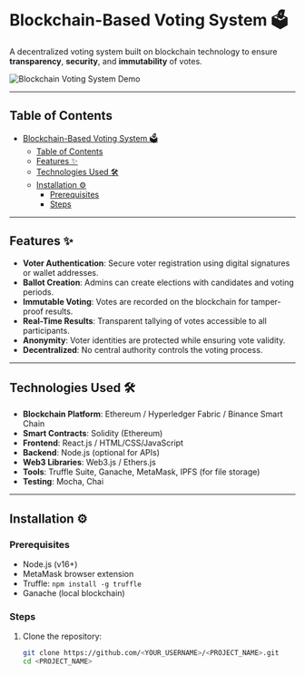 # Blockchain-Based Voting System 🗳️

A decentralized voting system built on blockchain technology to ensure **transparency**, **security**, and **immutability** of votes.

![Blockchain Voting System Demo](demo/demo.gif)

---

## Table of Contents
- [Blockchain-Based Voting System 🗳️](#blockchain-based-voting-system-️)
  - [Table of Contents](#table-of-contents)
  - [Features ✨](#features-)
  - [Technologies Used 🛠️](#technologies-used-️)
  - [Installation ⚙️](#installation-️)
    - [Prerequisites](#prerequisites)
    - [Steps](#steps)

---

## Features ✨
- **Voter Authentication**: Secure voter registration using digital signatures or wallet addresses.
- **Ballot Creation**: Admins can create elections with candidates and voting periods.
- **Immutable Voting**: Votes are recorded on the blockchain for tamper-proof results.
- **Real-Time Results**: Transparent tallying of votes accessible to all participants.
- **Anonymity**: Voter identities are protected while ensuring vote validity.
- **Decentralized**: No central authority controls the voting process.

---

## Technologies Used 🛠️
- **Blockchain Platform**: Ethereum / Hyperledger Fabric / Binance Smart Chain
- **Smart Contracts**: Solidity (Ethereum)
- **Frontend**: React.js / HTML/CSS/JavaScript
- **Backend**: Node.js (optional for APIs)
- **Web3 Libraries**: Web3.js / Ethers.js
- **Tools**: Truffle Suite, Ganache, MetaMask, IPFS (for file storage)
- **Testing**: Mocha, Chai

---

## Installation ⚙️
### Prerequisites
- Node.js (v16+)
- MetaMask browser extension
- Truffle: `npm install -g truffle`
- Ganache (local blockchain)

### Steps
1. Clone the repository:
   ```bash
   git clone https://github.com/<YOUR_USERNAME>/<PROJECT_NAME>.git
   cd <PROJECT_NAME>